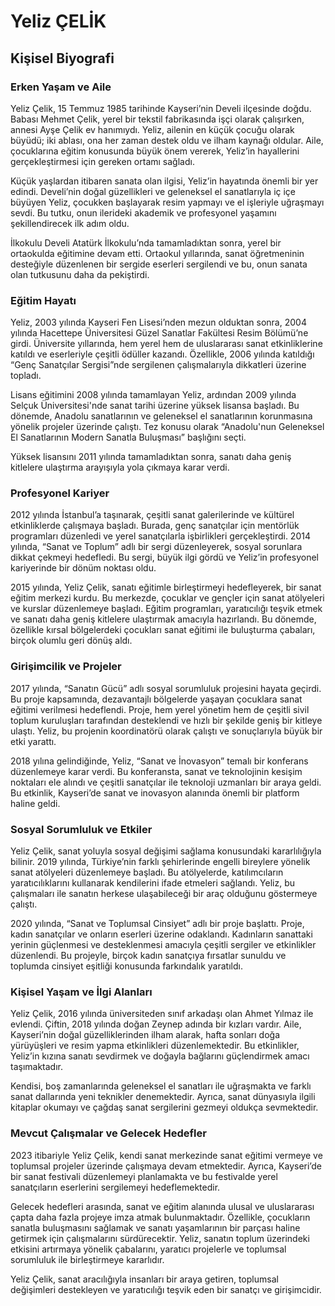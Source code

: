 # Yeliz ÇELİK

## Kişisel Biyografi

### Erken Yaşam ve Aile

Yeliz Çelik, 15 Temmuz 1985 tarihinde Kayseri’nin Develi ilçesinde doğdu. Babası Mehmet Çelik, yerel bir tekstil fabrikasında işçi olarak çalışırken, annesi Ayşe Çelik ev hanımıydı. Yeliz, ailenin en küçük çocuğu olarak büyüdü; iki ablası, ona her zaman destek oldu ve ilham kaynağı oldular. Aile, çocuklarına eğitim konusunda büyük önem vererek, Yeliz’in hayallerini gerçekleştirmesi için gereken ortamı sağladı.

Küçük yaşlardan itibaren sanata olan ilgisi, Yeliz’in hayatında önemli bir yer edindi. Develi’nin doğal güzellikleri ve geleneksel el sanatlarıyla iç içe büyüyen Yeliz, çocukken başlayarak resim yapmayı ve el işleriyle uğraşmayı sevdi. Bu tutku, onun ilerideki akademik ve profesyonel yaşamını şekillendirecek ilk adım oldu.

İlkokulu Develi Atatürk İlkokulu’nda tamamladıktan sonra, yerel bir ortaokulda eğitimine devam etti. Ortaokul yıllarında, sanat öğretmeninin desteğiyle düzenlenen bir sergide eserleri sergilendi ve bu, onun sanata olan tutkusunu daha da pekiştirdi.

### Eğitim Hayatı

Yeliz, 2003 yılında Kayseri Fen Lisesi’nden mezun olduktan sonra, 2004 yılında Hacettepe Üniversitesi Güzel Sanatlar Fakültesi Resim Bölümü’ne girdi. Üniversite yıllarında, hem yerel hem de uluslararası sanat etkinliklerine katıldı ve eserleriyle çeşitli ödüller kazandı. Özellikle, 2006 yılında katıldığı “Genç Sanatçılar Sergisi”nde sergilenen çalışmalarıyla dikkatleri üzerine topladı.

Lisans eğitimini 2008 yılında tamamlayan Yeliz, ardından 2009 yılında Selçuk Üniversitesi'nde sanat tarihi üzerine yüksek lisansa başladı. Bu dönemde, Anadolu sanatlarının ve geleneksel el sanatlarının korunmasına yönelik projeler üzerinde çalıştı. Tez konusu olarak “Anadolu'nun Geleneksel El Sanatlarının Modern Sanatla Buluşması” başlığını seçti.

Yüksek lisansını 2011 yılında tamamladıktan sonra, sanatı daha geniş kitlelere ulaştırma arayışıyla yola çıkmaya karar verdi.

### Profesyonel Kariyer

2012 yılında İstanbul’a taşınarak, çeşitli sanat galerilerinde ve kültürel etkinliklerde çalışmaya başladı. Burada, genç sanatçılar için mentörlük programları düzenledi ve yerel sanatçılarla işbirlikleri gerçekleştirdi. 2014 yılında, “Sanat ve Toplum” adlı bir sergi düzenleyerek, sosyal sorunlara dikkat çekmeyi hedefledi. Bu sergi, büyük ilgi gördü ve Yeliz’in profesyonel kariyerinde bir dönüm noktası oldu.

2015 yılında, Yeliz Çelik, sanatı eğitimle birleştirmeyi hedefleyerek, bir sanat eğitim merkezi kurdu. Bu merkezde, çocuklar ve gençler için sanat atölyeleri ve kurslar düzenlemeye başladı. Eğitim programları, yaratıcılığı teşvik etmek ve sanatı daha geniş kitlelere ulaştırmak amacıyla hazırlandı. Bu dönemde, özellikle kırsal bölgelerdeki çocukları sanat eğitimi ile buluşturma çabaları, birçok olumlu geri dönüş aldı.

### Girişimcilik ve Projeler

2017 yılında, “Sanatın Gücü” adlı sosyal sorumluluk projesini hayata geçirdi. Bu proje kapsamında, dezavantajlı bölgelerde yaşayan çocuklara sanat eğitimi verilmesi hedeflendi. Proje, hem yerel yönetim hem de çeşitli sivil toplum kuruluşları tarafından desteklendi ve hızlı bir şekilde geniş bir kitleye ulaştı. Yeliz, bu projenin koordinatörü olarak çalıştı ve sonuçlarıyla büyük bir etki yarattı.

2018 yılına gelindiğinde, Yeliz, “Sanat ve İnovasyon” temalı bir konferans düzenlemeye karar verdi. Bu konferansta, sanat ve teknolojinin kesişim noktaları ele alındı ve çeşitli sanatçılar ile teknoloji uzmanları bir araya geldi. Bu etkinlik, Kayseri’de sanat ve inovasyon alanında önemli bir platform haline geldi.

### Sosyal Sorumluluk ve Etkiler

Yeliz Çelik, sanat yoluyla sosyal değişimi sağlama konusundaki kararlılığıyla bilinir. 2019 yılında, Türkiye’nin farklı şehirlerinde engelli bireylere yönelik sanat atölyeleri düzenlemeye başladı. Bu atölyelerde, katılımcıların yaratıcılıklarını kullanarak kendilerini ifade etmeleri sağlandı. Yeliz, bu çalışmaları ile sanatın herkese ulaşabileceği bir araç olduğunu göstermeye çalıştı.

2020 yılında, “Sanat ve Toplumsal Cinsiyet” adlı bir proje başlattı. Proje, kadın sanatçılar ve onların eserleri üzerine odaklandı. Kadınların sanattaki yerinin güçlenmesi ve desteklenmesi amacıyla çeşitli sergiler ve etkinlikler düzenlendi. Bu projeyle, birçok kadın sanatçıya fırsatlar sunuldu ve toplumda cinsiyet eşitliği konusunda farkındalık yaratıldı.

### Kişisel Yaşam ve İlgi Alanları

Yeliz Çelik, 2016 yılında üniversiteden sınıf arkadaşı olan Ahmet Yılmaz ile evlendi. Çiftin, 2018 yılında doğan Zeynep adında bir kızları vardır. Aile, Kayseri’nin doğal güzelliklerinden ilham alarak, hafta sonları doğa yürüyüşleri ve resim yapma etkinlikleri düzenlemektedir. Bu etkinlikler, Yeliz’in kızına sanatı sevdirmek ve doğayla bağlarını güçlendirmek amacı taşımaktadır.

Kendisi, boş zamanlarında geleneksel el sanatları ile uğraşmakta ve farklı sanat dallarında yeni teknikler denemektedir. Ayrıca, sanat dünyasıyla ilgili kitaplar okumayı ve çağdaş sanat sergilerini gezmeyi oldukça sevmektedir.

### Mevcut Çalışmalar ve Gelecek Hedefler

2023 itibariyle Yeliz Çelik, kendi sanat merkezinde sanat eğitimi vermeye ve toplumsal projeler üzerinde çalışmaya devam etmektedir. Ayrıca, Kayseri’de bir sanat festivali düzenlemeyi planlamakta ve bu festivalde yerel sanatçıların eserlerini sergilemeyi hedeflemektedir.

Gelecek hedefleri arasında, sanat ve eğitim alanında ulusal ve uluslararası çapta daha fazla projeye imza atmak bulunmaktadır. Özellikle, çocukların sanatla buluşmasını sağlamak ve sanatı yaşamlarının bir parçası haline getirmek için çalışmalarını sürdürecektir. Yeliz, sanatın toplum üzerindeki etkisini artırmaya yönelik çabalarını, yaratıcı projelerle ve toplumsal sorumluluk ile birleştirmeye kararlıdır.

Yeliz Çelik, sanat aracılığıyla insanları bir araya getiren, toplumsal değişimleri destekleyen ve yaratıcılığı teşvik eden bir sanatçı ve girişimcidir.